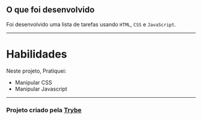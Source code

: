 ## O que foi desenvolvido

Foi desenvolvido uma lista de tarefas usando `HTML`, `CSS` e `JavaScript`.

---

# Habilidades

Neste projeto, Pratiquei:

* Manipular CSS
* Manipular Javascript

--- 

<h3>Projeto criado pela <a href="https://www.betrybe.com/">Trybe</a></h3>
